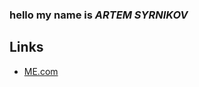 <h3>hello my name is <em> ARTEM SYRNIKOV</em></h3>
<h2>Links</h2>
<ul>
  <li><a href="https://syrnikov.github.io/BIO/">ME.com</a></li>
</ul>
